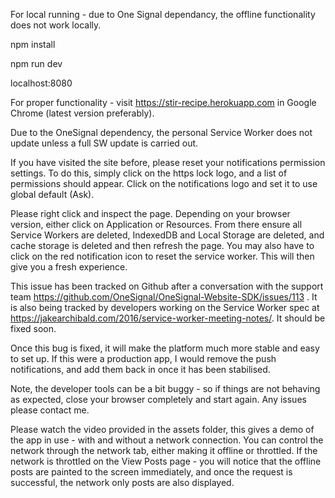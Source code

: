 For local running - due to One Signal dependancy, the offline functionality does not work locally.

npm install

npm run dev

localhost:8080

For proper functionality - visit https://stir-recipe.herokuapp.com in Google Chrome (latest version preferably).

Due to the OneSignal dependency, the personal Service Worker does not update unless a full SW update is carried out.

If you have visited the site before, please reset your notifications permission settings. To do this, simply click on the https lock logo, and a list of permissions should appear. Click on the notifications logo and set it to use global default (Ask).

Please right click and inspect the page. Depending on your browser version, either click
on Application or Resources. From there ensure all Service Workers are deleted, IndexedDB and Local Storage are deleted, and cache storage is deleted and then refresh the page. You may also have to click on the red notification icon to reset the service worker. This will then give you a fresh experience.

This issue has been tracked on Github after a conversation with the support team https://github.com/OneSignal/OneSignal-Website-SDK/issues/113 . It is also being tracked by developers working on the Service Worker spec at https://jakearchibald.com/2016/service-worker-meeting-notes/. It should be fixed soon.

Once this bug is fixed, it will make the platform much more stable and easy to set up. If this were a production app, I would remove the push notifications, and add them back in once it has been stabilised.

Note, the developer tools can be a bit buggy - so if things are not behaving as expected, close your browser completely and start again. Any issues please contact me. 

Please watch the video provided in the assets folder, this gives a demo of the app in use - with and without a network connection. You can control the network through the network tab, either making it offline or throttled. If the network is throttled on the View Posts page - you will notice that the offline posts are painted to the screen immediately, and once the request is successful, the network only posts are also displayed.
